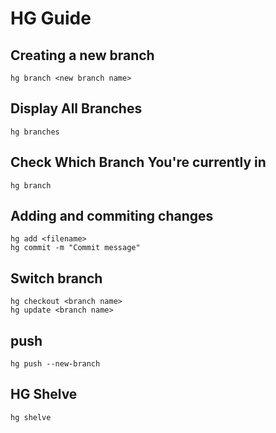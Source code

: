 HG Guide
=====

## Creating a new branch
```
hg branch <new branch name>
```

## Display All Branches
```
hg branches
```

## Check Which Branch You're currently in
```
hg branch
```

## Adding and commiting changes
```
hg add <filename>
hg commit -m "Commit message"
```

## Switch branch
```
hg checkout <branch name>
hg update <branch name>
```

## push
```
hg push --new-branch
```

## HG Shelve
```
hg shelve
```